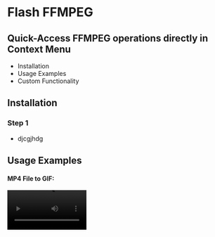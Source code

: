 # Flash FFMPEG
## Quick-Access FFMPEG operations directly in Context Menu 

* Installation
* Usage Examples
* Custom Functionality

## Installation
### Step 1
* djcgjhdg

## Usage Examples
#### MP4 File to GIF:
<video src='demo_media/batch_mp4_to_gif.webm' width=180/>

#### Extract Frames form MP4:
<video src='demo_media/batch_mp4_to_gif.webm' width=180/>

#### Compile Frames to MP4:
<video src='demo_media/batch_mp4_to_gif.webm' width=180/>

#### Downsample MP4
<video src='demo_media/batch_mp4_to_gif.webm' width=180/>

#### Batch Processing:
:-: | :-:
<video src='demo_media/batch_mp4_to_gif.webm' width=90/> | <video src='demo_media/batch_mp4_to_gif.webm' width=90/>